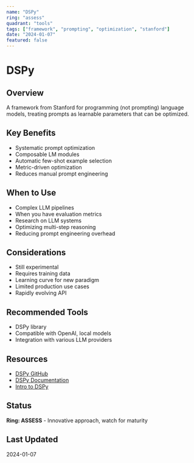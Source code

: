 ```yaml
---
name: "DSPy"
ring: "assess"
quadrant: "tools"
tags: ["framework", "prompting", "optimization", "stanford"]
date: "2024-01-07"
featured: false
---
```


# DSPy

## Overview
A framework from Stanford for programming (not prompting) language models, treating prompts as learnable parameters that can be optimized.

## Key Benefits
- Systematic prompt optimization
- Composable LM modules
- Automatic few-shot example selection
- Metric-driven optimization
- Reduces manual prompt engineering

## When to Use
- Complex LLM pipelines
- When you have evaluation metrics
- Research on LLM systems
- Optimizing multi-step reasoning
- Reducing prompt engineering overhead

## Considerations
- Still experimental
- Requires training data
- Learning curve for new paradigm
- Limited production use cases
- Rapidly evolving API

## Recommended Tools
- DSPy library
- Compatible with OpenAI, local models
- Integration with various LLM providers

## Resources
- [DSPy GitHub](https://github.com/stanfordnlp/dspy)
- [DSPy Documentation](https://dspy-docs.vercel.app/)
- [Intro to DSPy](https://github.com/stanfordnlp/dspy/blob/main/intro.ipynb)

## Status
**Ring: ASSESS** - Innovative approach, watch for maturity

## Last Updated
2024-01-07
